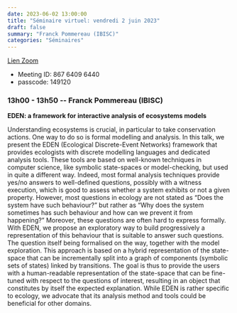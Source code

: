 ```yaml
---
date: 2023-06-02 13:00:00
title: "Séminaire virtuel: vendredi 2 juin 2023"
draft: false
summary: "Franck Pommereau (IBISC)"
categories: "Séminaires"
---
```



[Lien Zoom](https://u-bordeaux-fr.zoom.us/j/86764096440?pwd=b01qOG04RTMvRWNOVHBYR1ZIbkVaUT09)
* Meeting ID: 867 6409 6440
* passcode: 149120 


### 13h00 - 13h50 -- Franck Pommereau (IBISC)

**EDEN: a framework for interactive analysis of ecosystems models**

Understanding ecosystems is crucial, in particular to take conservation actions. One way to do so is formal modelling and analysis. In this talk, we present the EDEN (Ecological Discrete-Event Networks) framework that provides ecologists with discrete modelling languages and dedicated analysis tools. These tools are based on well-known techniques in computer science, like symbolic state-spaces or model-checking, but used in quite a different way. Indeed, most formal analysis techniques provide yes/no answers to well-defined questions, possibly with a witness execution, which is good to assess whether a system exhibits or not a given property. However, most questions in ecology are not stated
as “Does the system have such behaviour?” but rather as “Why does the system sometimes has such behaviour and how can we prevent it from happening?” Moreover, these questions are often hard to
express formally. With EDEN, we propose an exploratory way to build progressively a representation of this behaviour that is suitable to answer such questions. The question itself being formalised on the
way, together with the model exploration. This approach is based on a hybrid representation of the state-space that can be incrementally split into a graph of components (symbolic sets of states) linked by
transitions. The goal is thus to provide the users with a human-readable representation of the state-space that can be fine-tuned with respect to the questions of interest, resulting in an object that constitutes by
itself the expected explanation. While EDEN is rather specific to ecology, we advocate that its analysis method and tools could be beneficial for other domains.
